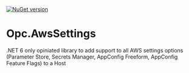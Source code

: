 [![NuGet version](https://img.shields.io/nuget/vpre/Opc.AwsSettings.svg)](https://www.nuget.org/packages/Opc.AwsSettings/)

# Opc.AwsSettings
.NET 6 only opiniated library to add support to all AWS settings options (Parameter Store, Secrets Manager, AppConfig Freeform, AppConfig Feature Flags) to a Host
